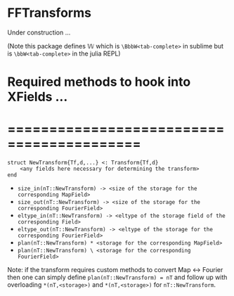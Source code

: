 # FFTransforms


Under construction ...

(Note this package defines 𝕎 which is `\BbbW<tab-complete>` in sublime but is `\bbW<tab-complete>`
in the julia REPL)




# Required methods to hook into XFields ...
# ==========================================

```
struct NewTransform{Tf,d,...} <: Transform{Tf,d}
    <any fields here necessary for determining the transform>
end
```

* `size_in(nT::NewTransform) -> <size of the storage for the corresponding MapField>`
* `size_out(nT::NewTransform) -> <size of the storage for the corresponding FourierField>`  
* `eltype_in(nT::NewTransform) -> <eltype of the storage field of the corresponding Field>`
* `eltype_out(nT::NewTransform) -> <eltype of the storage for the corresponding FourierField>`
* `plan(nT::NewTransform) * <storage for the corresponding MapField>`
* `plan(nT::NewTransform) \ <storage for the corresponding FourierField>`


Note: if the transform requires custom methods to convert Map <-> Fourier then one can simply define `plan(nT::NewTransform) = nT` and follow up with overloading `*(nT,<storage>)` and `*(nT,<storage>)` for  `nT::NewTransform`.
